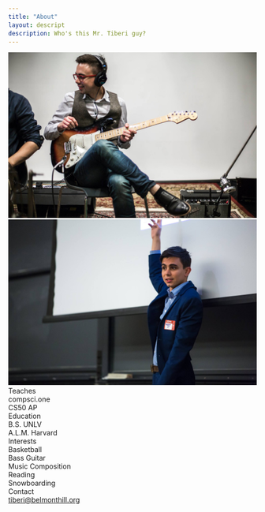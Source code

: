 ```yaml
---
title: "About"
layout: descript
description: Who's this Mr. Tiberi guy?
---
```

<div class="row">
    <div class="col-sm-6">
        <img src="../assets/images/guitarandi.jpg">
    </div>
    <div class="col-sm-6 pics">
        <img src="../assets/images/spencerpoint.jpg">
    </div>
</div>

<div class="row">
    <div class="col-sm-3">
        <div class="abt-title"> Teaches </div>
            compsci.one <br>
            CS50 AP
    </div>
    <div class="col-sm-3">
        <div class="abt-title"> Education </div>
            B.S. UNLV <br>
            A.L.M. Harvard
    </div>
    <div class="col-sm-3">
        <div class="abt-title"> Interests </div>
            Basketball <br>
            Bass Guitar <br>
            Music Composition <br>
            Reading <br>
            Snowboarding
    </div>
    <div class="col-sm-3">
        <div class="abt-title"> Contact </div>
            <a href="mailto:tiberi@belmonthill.org">tiberi@belmonthill.org</a>
    </div>
</div>
